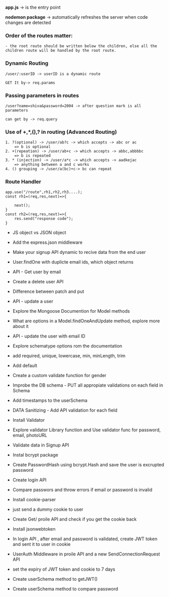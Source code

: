 **app.js** -> is the entry point

**nodemon package** -> automatically refreshes the server when code changes are detected

### Order of the routes matter:

    - the root route should be written below the children, else all the children route will be handled by the root route.

### Dynamic Routing

    /user/:userID -> userID is a dynamic route

    GET It by-> req.params

### Passing parameters in routes

    /user?name=shiva&password=2004 -> after question mark is all parameters

    can get by -> req.query

### Use of +,\*,(),? in routing (Advanced Routing)

    1. ?(optional) -> /user/ab?c -> which accepts -> abc or ac
        => b is optional
    2. +(repeation) -> /user/ab+c -> which accepts -> abbc,abbbbc
        => b is repeated
    3. * (injection) -> /user/a*c -> which accepts -> aadkejac
        => anything between a and c works
    4. () grouping -> /user/a(bc)+c-> bc can repeat

### Route Handler

    app.use("/route",rh1,rh2,rh3....);
    const rh1=(req,res,next)=>{

        next();
    }
    const rh2=(req,res,next)=>{
        res.send("response code");
    }


- JS object vs JSON object 
- Add the express.json middleware
- Make your signup API  dynamic to recive data from the end user
- User.findOne with duplicte email ids, which object returns
- API - Get user by email
- Create a delete user API
- Difference between patch and put
- API - update a user
- Explore the Mongoose Documention for Model methods
- What are options in a Model.findOneAndUpdate method, explore more about it 
- API - update the user with email ID

- Explore schematype options rom the documentation 
- add required, unique, lowercase, min, minLength, trim
- Add default
- Create a custom validate function for gender 
- Improbe the DB schema - PUT all appropiate validations on each field in Schema
- Add timestamps to the userSchema
- DATA Sanitizing - Add API validation for each field 
- Install Validator
- Explore validator Library function and Use validator func for password, email, photoURL

- Validate data in Signup API
- Instal bcrypt package 
- Create PasswordHash using bcrypt.Hash and save the user is excrupted password
- Create login API
- Compare passwors and throw errors if email or password is invalid

- Install cookie-parser
- just send a dummy cookie to user
- Create Get/ proile API and check if you get the cookie back
- Install jsonwebtoken
- In login API , after email and password is validated, create JWT token and sent it to user in cookie 
- UserAuth Middleware in proile API and a new SendConnectionRequest API
- set the expiry of JWT token and cookie to 7 days
- Create userSchema method to getJWT()
- Create userSchema method to compare password
